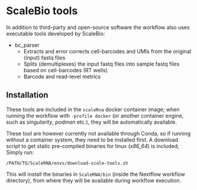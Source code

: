 # ScaleBio tools
In addition to third-party and open-source software the workflow also uses executable tools developed by ScaleBio:

- bc_parser
	- Extracts and error corrects cell-barcodes and UMIs from the original (input) fastq files
	- Splits (demultiplexes) the input fastq files into sample fastq files based on cell-barcodes (RT wells)
	- Barcode and read-level metrics

## Installation
These tools are included in the `scaleRna` docker container image; when running the workflow with `-profile docker` (or another container engine, such as _singularity_, _podman_ etc.), they will be automatically available.

 These tool are however currently not available through Conda, so if running without a container system, they need to be installed first. A download script to get static pre-compiled binaries for linux (*x86_64*) is included; Simply run:

```/PATH/TO/ScaleRNA/envs/download-scale-tools.sh```
 
  This will install the binaries in `ScaleRNA/bin` (inside the Nextflow workflow directory), from where they will be available during workflow execution.
